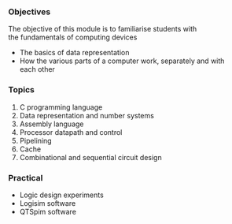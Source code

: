 ### Objectives
The objective of this module is to familiarise students with  
the fundamentals of computing devices  
- The basics of data representation  
- How the various parts of a computer work, separately and with  
each other  

### Topics  
1. C programming language  
2. Data representation and number systems  
3. Assembly language  
4. Processor datapath and control  
5. Pipelining  
6. Cache  
7. Combinational and sequential circuit design

### Practical
- Logic design experiments  
- Logisim software  
- QTSpim software

